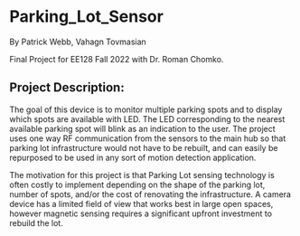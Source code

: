 # Parking_Lot_Sensor
By Patrick Webb, Vahagn Tovmasian

Final Project for EE128 Fall 2022 with Dr. Roman Chomko.

							
## Project Description: 
The goal of this device is to monitor multiple parking spots and to display which spots are available with LED. The LED corresponding to the nearest available parking spot will blink as an indication to the user. The project uses one way RF communication from the sensors to the main hub so that parking lot infrastructure would not have to be rebuilt, and can easily be repurposed to be used in any sort of motion detection application.

The motivation for this project is that Parking Lot sensing technology is often costly to implement depending on the shape of the parking lot, number of spots, and/or the cost of renovating the infrastructure. A camera device has a limited field of view that works best in large open spaces, however magnetic sensing requires a significant upfront investment to rebuild the lot. 
